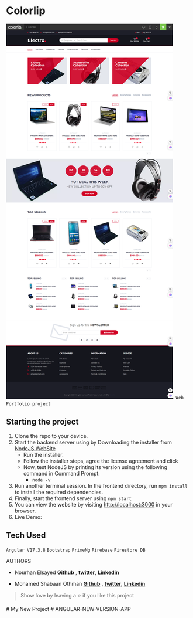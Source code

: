 # Colorlip
![colorlib](https://github.com/NOURELsayed/colorlib/blob/main/src/assets/img/mok.png).
`Web Portfolio project`

## Starting the project

1. Clone the repo to your device.
2. Start the backend server using by Downloading the installer from [NodeJS WebSite](https://nodejs.org/en/)
     * Run the installer.
     * Follow the installer steps, agree the license agreement and click 
     * Now, test NodeJS by printing its version using the following command in Command Prompt:
         * `node -v`
4. Run another terminal session. In the frontend directory, run `npm install` to install the required dependencies.
5. Finally, start the frontend server using `npm start`
6. You can view the website by visiting [http://localhost:3000](http://localhost:3000) in your browser.
7. Live Demo: 

## Tech Used

`Angular V17.3.8` `Bootstrap` `PrimeNg` `Firebase` `Firestore DB`

AUTHORS
* Nourhan Elsayed **[Github](https://github.com/NOURELsayed)** , **[twitter]()**, **[Linkedin](in/)**

* Mohamed Shabaan Othman **[Github](https://github.com/SHmohamed229)** , **[twitter](https://twitter.com/Mohamed38Uwk)**, **[Linkedin](in/mohammed-shabaan-othman-3392a2191/)**

> Show love by leaving a ⭐️ if you like this project 


#   M y   N e w   P r o j e c t 
 
 #   A N G U L A R - N E W - V E R S I O N - A P P 
 
 
